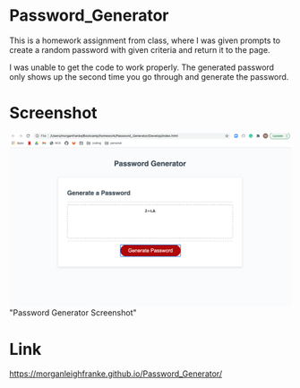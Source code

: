 # Password_Generator
This is a homework assignment from class, where I was given prompts to create a random password with given criteria and return it to the page.

I was unable to get the code to work properly. The generated password only shows up the second time you go through and generate the password. 

# Screenshot
![Alt text](./assets/screenshot.png?raw=true) "Password Generator Screenshot"

# Link
https://morganleighfranke.github.io/Password_Generator/